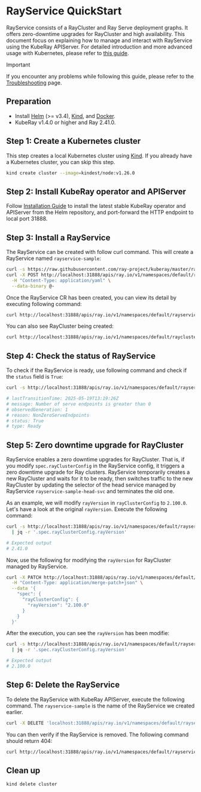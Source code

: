 # RayService QuickStart

RayService consists of a RayCluster and Ray Serve deployment graphs. It offers
zero-downtime upgrades for RayCluster and high availability. This document focus on
explaining how to manage and interact with RayService using the KubeRay APIServer. For
detailed introduction and more advanced usage with Kubernetes, please refer to [this
guide](https://docs.ray.io/en/latest/cluster/kubernetes/getting-started/rayservice-quick-start.html).

> [!IMPORTANT]
> If you encounter any problems while following this guide, please refer to the [Troubleshooting](../Troubleshooting.md)
> page.

## Preparation

- Install [Helm](https://helm.sh/docs/intro/install/) (>= v3.4),
[Kind](https://kind.sigs.k8s.io/docs/user/quick-start/#installation), and
[Docker](https://docs.docker.com/engine/install/).
- KubeRay v1.4.0 or higher and Ray 2.41.0.

## Step 1: Create a Kubernetes cluster

This step creates a local Kubernetes cluster using [Kind](https://kind.sigs.k8s.io/). If you already have a Kubernetes
cluster, you can skip this step.

```sh
kind create cluster --image=kindest/node:v1.26.0
```

## Step 2: Install KubeRay operator and APIServer

Follow [Installation Guide](../Installation.md) to install the latest stable KubeRay
operator and APIServer from the Helm repository, and port-forward the HTTP endpoint to
local port 31888.

## Step 3: Install a RayService

The RayService can be created with follow curl command. This will create a RayService
named `rayservice-sample`:

```sh
curl -s https://raw.githubusercontent.com/ray-project/kuberay/master/ray-operator/config/samples/ray-service.sample.yaml | \
curl -X POST http://localhost:31888/apis/ray.io/v1/namespaces/default/rayservices \
  -H "Content-Type: application/yaml" \
  --data-binary @-
```

Once the RayService CR has been created, you can view its detail by executing following command:

```sh
curl http://localhost:31888/apis/ray.io/v1/namespaces/default/rayservices/rayservice-sample
```

You can also see RayCluster being created:

```sh
curl http://localhost:31888/apis/ray.io/v1/namespaces/default/rayclusters
```

## Step 4: Check the status of RayService

To check if the RayService is ready, use following command and check if the `status` field
is `True`:

```sh
curl -s http://localhost:31888/apis/ray.io/v1/namespaces/default/rayservices/rayservice-sample | jq -r '.status.conditions[] | select(.type=="Ready") | to_entries[] | "\(.key): \(.value)"'

# lastTransitionTime: 2025-05-19T13:19:26Z
# message: Number of serve endpoints is greater than 0
# observedGeneration: 1
# reason: NonZeroServeEndpoints
# status: True
# type: Ready
```

## Step 5: Zero downtime upgrade for RayCluster

RayService enables a zero downtime upgrades for RayCluster. That is, if you modify
`spec.rayClusterConfig` in the RayService config, it triggers a zero downtime upgrade for
Ray clusters. RayService temporarily creates a new RayCluster and waits for it to be
ready, then switches traffic to the new RayCluster by updating the selector of the head
service managed by RayService `rayservice-sample-head-svc` and terminates the old one.

As an example, we will modify `rayVersion` in `rayClusterConfig` to `2.100.0`. Let's have
a look at the original `rayVersion`. Execute the following command:

```sh
curl -s http://localhost:31888/apis/ray.io/v1/namespaces/default/rayservices/rayservice-sample \
  | jq -r '.spec.rayClusterConfig.rayVersion'

# Expected output
# 2.41.0
```

Now, use the following for modifying the `rayVersion` for RayCluster managed by RayService.

```sh
curl -X PATCH http://localhost:31888/apis/ray.io/v1/namespaces/default/rayservices/rayservice-sample \
  -H "Content-Type: application/merge-patch+json" \
  --data '{
    "spec": {
      "rayClusterConfig": {
        "rayVersion": "2.100.0"
      }
    }
  }'
```

After the execution, you can see the `rayVersion` has been modifie:

```sh
curl -s http://localhost:31888/apis/ray.io/v1/namespaces/default/rayservices/rayservice-sample \
  | jq -r '.spec.rayClusterConfig.rayVersion'

# Expected output
# 2.100.0
```

## Step 6: Delete the RayService

To delete the RayService with KubeRay APIServer, execute the following command. The `rayservice-sample` is the name of
the RayService we created earlier.

```sh
curl -X DELETE 'localhost:31888/apis/ray.io/v1/namespaces/default/rayservices/rayservice-sample'
```

You can then verify if the RayService is removed. The following command should return 404:

```sh
curl http://localhost:31888/apis/ray.io/v1/namespaces/default/rayservices/rayservice-sample
```

## Clean up

```sh
kind delete cluster
```
